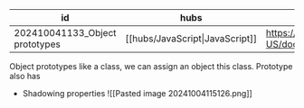 
| id                             | hubs                            | source                                                                              |
| ------------------------------ | ------------------------------- | ----------------------------------------------------------------------------------- |
| 202410041133_Object prototypes | [[hubs/JavaScript\|JavaScript]] | https://developer.mozilla.org/en-US/docs/Learn/JavaScript/Objects/Object_prototypes |
Object prototypes like a class, we can assign an object this class. Prototype also has 
- Shadowing properties
![[Pasted image 20241004115126.png]]

